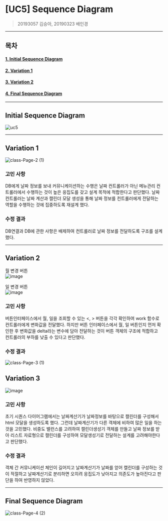 # [UC5] Sequence Diagram

> 20193057 김승아, 20190323 배인경

<hr/>

## 목차

#### [1. Initial Sequence Diagram](#Initial-Sequence-Diagram)

#### [2. Variation 1](#Variation-1)

#### [3. Variation 2](#Variation-2)

#### [4. Final Sequence Diagram](#Final-Sequence-Diagram)

<hr/>

## Initial Sequence Diagram

![uc5](https://user-images.githubusercontent.com/52988414/118357468-52ee7780-b5b5-11eb-9e57-86a5f6e54e57.png)

<hr/>

## Variation 1

![class-Page-2 (1)](https://user-images.githubusercontent.com/52988414/118363791-0ca71180-b5d1-11eb-9743-b43ed9c46f70.png)

### 고민 사항

DB에게 날짜 정보를 보내 커뮤니케이션하는 수행은 날짜 컨트롤러가 아닌 메뉴관리 컨트롤러에서 수행하는 것이 높은 응집도를 갖고 설계 목적에 적합한다고 판단했다. 날짜 컨트롤러는 날짜 계산과 캘린더 모달 생성을 통해 날짜 정보를 컨트롤러에게 전달하는 역할을 수행하는 것에 집중하도록 재설계 했다.

### 수정 결과

DB연결과 DB에 관한 사항은 배제하여 컨트롤러로 날짜 정보를 전달하도록 구조를 설계했다.

<hr/>

## Variation 2

월 변경 버튼  
![image](https://user-images.githubusercontent.com/52988414/118362711-9bb12b00-b5cb-11eb-9123-7a6042bc20fc.png)

일 변경 버튼  
![image](https://user-images.githubusercontent.com/52988414/118362724-a370cf80-b5cb-11eb-93d6-a119b657d481.png)

### 고민 사항

버튼인터페이스에서 월, 일을 조회할 수 있는 <, > 버튼을 각각 확인하여 work 함수로 컨트롤러에게 변화값을 전달했다. 하지만 버튼 인터페이스에서 월, 일 버튼인지 먼저 확인한 후 변화값을 delta라는 변수에 담아 전달하는 것이 버튼 객체의 구조에 적합하고 컨트롤러의 부하를 낮출 수 있다고 판단했다.

### 수정 결과

![class-Page-3 (1)](https://user-images.githubusercontent.com/52988414/118363865-4ed05300-b5d1-11eb-9d93-e0ac7ad80044.png)

## Variation 3

![image](https://user-images.githubusercontent.com/52988414/118362858-7a047380-b5cc-11eb-8b4b-f0f2ee740159.png)

### 고민 사항

초기 시퀀스 다이어그램에서는 날짜계산기가 날짜정보를 바탕으로 캘린더를 구성해서 html 모달을 생성하도록 했다. 그런데 날짜계산기가 다른 객체에 비하여 많은 일을 하는 것을 고민했다. 비중도 밸런스를 고려하여 캘린더생성기 객체를 만들고 날짜 정보를 받아 리스트 자료형으로 캘린더를 구성하여 모달생성기로 전달하는 설계를 고려해야한다고 판단했다.

### 수정 결과

객체 간 커뮤니케이션 체인이 길어지고 날짜계산기가 날짜를 얻어 캘린더를 구성하는 것이 적절하고 날짜계산기로 분리하면 오히려 응집도가 낮아지고 의존도가 높아진다고 판단을 하여 반영하지 않았다.

<hr/>

## Final Sequence Diagram

![class-Page-4 (2)](https://user-images.githubusercontent.com/52988414/118363783-09138a80-b5d1-11eb-80ce-856f9017fe75.png)
